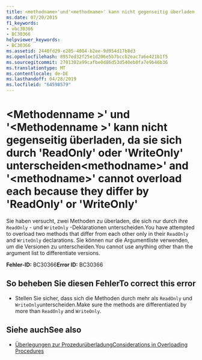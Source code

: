 ```yaml
---
title: <methodname>'und'<methodname>' kann nicht gegenseitig überladen, da sie sich durch 'ReadOnly' oder 'WriteOnly' unterscheiden
ms.date: 07/20/2015
f1_keywords:
- vbc30366
- BC30366
helpviewer_keywords:
- BC30366
ms.assetid: 2440fd29-e205-4004-b2ee-9d954d17b8d3
ms.openlocfilehash: 8957ed32f25e1d206e5b7bccb2eac7a6e421b1f5
ms.sourcegitcommit: 2701302a99cafbe0d86d53d540eb0fa7e9b46b36
ms.translationtype: MT
ms.contentlocale: de-DE
ms.lasthandoff: 04/28/2019
ms.locfileid: "64598579"
---
```

# <a name="methodname-and-methodname-cannot-overload-each-because-they-differ-by-readonly-or-writeonly"></a><span data-ttu-id="4d016-102">\<Methodenname >' und '\<Methodenname >' kann nicht gegenseitig überladen, da sie sich durch 'ReadOnly' oder 'WriteOnly' unterscheiden</span><span class="sxs-lookup"><span data-stu-id="4d016-102">\<methodname>' and '\<methodname>' cannot overload each because they differ by 'ReadOnly' or 'WriteOnly'</span></span>
<span data-ttu-id="4d016-103">Sie haben versucht, zwei Methoden zu überladen, die sich nur durch ihre `ReadOnly` - und `WriteOnly` -Deklarationen unterscheiden.</span><span class="sxs-lookup"><span data-stu-id="4d016-103">You have attempted to overload two methods that differ from each other only in their `ReadOnly` and `WriteOnly` declarations.</span></span> <span data-ttu-id="4d016-104">Sie können nur die Argumentliste verwenden, um die Versionen zu unterscheiden.</span><span class="sxs-lookup"><span data-stu-id="4d016-104">You cannot use anything other than the argument list to differentiate versions.</span></span>  
  
 <span data-ttu-id="4d016-105">**Fehler-ID:** BC30366</span><span class="sxs-lookup"><span data-stu-id="4d016-105">**Error ID:** BC30366</span></span>  
  
## <a name="to-correct-this-error"></a><span data-ttu-id="4d016-106">So beheben Sie diesen Fehler</span><span class="sxs-lookup"><span data-stu-id="4d016-106">To correct this error</span></span>  
  
- <span data-ttu-id="4d016-107">Stellen Sie sicher, dass sich die Methoden durch mehr als `ReadOnly` und `WriteOnly`unterscheiden.</span><span class="sxs-lookup"><span data-stu-id="4d016-107">Make sure the methods are differentiated by more than `ReadOnly` and `WriteOnly`.</span></span>  
  
## <a name="see-also"></a><span data-ttu-id="4d016-108">Siehe auch</span><span class="sxs-lookup"><span data-stu-id="4d016-108">See also</span></span>

- [<span data-ttu-id="4d016-109">Überlegungen zur Prozedurüberladung</span><span class="sxs-lookup"><span data-stu-id="4d016-109">Considerations in Overloading Procedures</span></span>](../../visual-basic/programming-guide/language-features/procedures/considerations-in-overloading-procedures.md)
